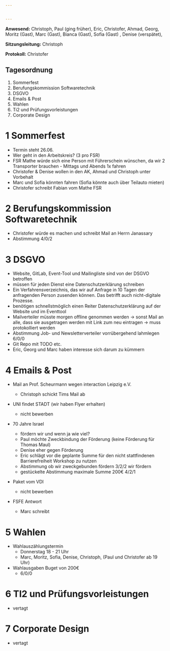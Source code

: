 ```yaml
---


---
```


**Anwesend:** Christoph, Paul (ging früher), Eric, Christofer, Ahmad, Georg, Moritz (Gast), Marc (Gast), Bianca (Gast), Sofia (Gast) , Denise (verspätet),

**Sitzungsleitung:** Christoph

**Protokoll:** Christofer

## Tagesordnung
1. Sommerfest
2. Berufungskommission Softwaretechnik
3. DSGVO
4. Emails & Post
5. Wahlen
6. Ti2 und Prüfungsvorleistungen
7. Corporate Design


# 1 Sommerfest
* Termin steht 26.06.
* Wer geht in den Arbeitskreis? (3 pro FSR)
* FSR Mathe würde sich eine Person mit Führerschein wünschen, da wir 2 Transporter brauchen - Mittags und Abends 1x fahren
* Christofer & Denise wollen in den AK, Ahmad und Christoph unter Vorbehalt 
* Marc und Sofia könnten fahren (Sofia könnte auch über Teilauto mieten)
* Christofer schreibt Fabian vom Mathe FSR

# 2 Berufungskommission Softwaretechnik
* Christofer würde es machen und schreibt Mail an Herrn Janassary
* Abstimmung 4/0/2

# 3 DSGVO
* Website, GitLab, Event-Tool und Mailingliste sind von der DSGVO betroffen
* müssen für jeden Dienst eine Datenschutzerklärung schreiben
* Ein Verfahrensverzeichnis, das wir auf Anfrage in 10 Tagen der anfragenden Person zusenden können. Das betrifft auch nicht-digitale Prozesse.
* benötigen schnellstmöglich einen Reiter Datenschutzerklärung auf der Website und im Eventtool
* Mailverteiler müsste morgen offline genommen werden -> sonst Mail an alle, dass sie ausgetragen werden mit Link zum neu eintragen -> muss protokolliert werden
* Abstimmung Job- und Newsletterverteiler vorrübergehend lahmlegen 
	6/0/0
* Git Repo mit TODO etc.
* Eric, Georg und Marc haben interesse sich darum zu kümmern	

# 4 Emails & Post
* Mail an Prof. Scheurmann wegen interaction Leipzig e.V. 
	* Christoph schickt Tims Mail ab

* UNI findet STADT (wir haben Flyer erhalten)
	* nicht bewerben

* 70 Jahre Israel 
	* fördern wir und wenn ja wie viel?
	* Paul möchte Zweckbindung der Förderung (keine Förderung für Thomas Maul)
	* Denise eher gegen Förderung
	* Eric schlägt vor die geplante Summe für den nicht stattfindenen Barrierefreiheit Workshop zu nutzen
	* Abstimmung ob wir zweckgebunden fördern
		3/2/2
		wir fördern		
	* gestückelte Abstimmung maximale Summe
		200€
		4/2/1

* Paket vom VDI
	* nicht bewerben

* FSFE Antwort
	* Marc schreibt

# 5 Wahlen
* Wahlauszählungstermin
	* Donnerstag 18 - 21 Uhr
	* Marc, Moritz, Sofia, Denise, Christoph, (Paul und Christofer ab 19 Uhr)
* Wahlausgaben Buget von 200€
	* 6/0/0

# 6 TI2 und Prüfungsvorleistungen
* vertagt

# 7 Corporate Design
* vertagt
